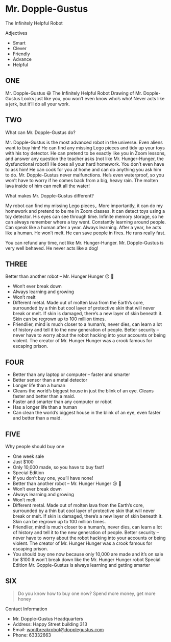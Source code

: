 # Mr. Dopple-Gustus

The Infinitely Helpful Robot 

Adjectives
* Smart
* Clever
* Friendly
* Advance
* Helpful



## ONE
Mr. Dopple-Gustus 😃 
The Infinitely Helpful Robot
Drawing of Mr. Dopple-Gustus
Looks just like you, you won’t even know who’s who!
Never acts like a jerk, but it’ll do all your work.

## TWO
What can Mr. Dopple-Gustus do?

Mr. Dopple-Gustus is the most advanced robot in the universe. Even aliens want to buy him! He can find any missing Lego pieces and tidy up your toys with his toy detector. He can pretend to be exactly like you in Zoom lessons, and answer any question the teacher asks (not like Mr. Hunger-Hunger, the dysfunctional robot!) He does all your hard homework. You don’t even have to ask him! He can cook for you at home and can do anything you ask him to do. Mr. Dopple-Gustus never malfunctions. He’s even waterproof, so you won’t have to worry if he comes back from a big, heavy rain. The molten lava inside of him can melt all the water!



What makes Mr. Dopple-Gustus different?



My robot can find my missing Lego pieces,. More importantly, it can do my homework and pretend to be me in Zoom classes. It can detect toys using a toy detector. His eyes can see through time. Infinite memory storage, so he can always remember where a toy went. Constantly learning around people. Can speak like a human after a year. Always learning. After a year, he acts like a human. He won’t melt. He can save people in fires. He runs really fast. 

You can refund any time, not like Mr. Hunger-Hunger. Mr. Dopple-Gustus is very well behaved. He never acts like a dog!


## THREE
Better than another robot – Mr. Hunger Hunger 😢 😤 
* Won’t ever break down
* Always learning and growing
* Won’t melt
* Different metal. Made out of molten lava from the Earth’s core, surrounded by a thin but cool layer of protective skin that will never break or melt. If skin is damaged, there’s a new layer of skin beneath it. Skin can be regrown up to 100 million times. 
* Friendlier, mind is much closer to a human’s, never dies, can learn a lot of history and tell it to the new generation of people. 
Better security – never have to worry about the robot hacking into your accounts or being violent. The creator of Mr. Hunger Hunger was a crook famous for escaping prison. 

## FOUR
* Better than any laptop or computer – faster and smarter
* Better sensor than a metal detector
* Longer life than a human
* Cleans the world’s biggest house in just the blink of an eye. Cleans faster and better than a maid. 
* Faster and smarter than any computer or robot
* Has a longer life than a human
* Can clean the world’s biggest house in the blink of an eye, even faster and better than a maid.

## FIVE
Why people should buy one
* One week sale
* Just $100
* Only 10,000 made, so you have to buy fast!
* Special Edition
* If you don’t buy one, you’ll have none!
* Better than another robot – Mr. Hunger Hunger 😢 😤 
* Won’t ever break down
* Always learning and growing
* Won’t melt
* Different metal. Made out of molten lava from the Earth’s core, surrounded by a thin but cool layer of protective skin that will never break or melt. If skin is damaged, there’s a new layer of skin beneath it. Skin can be regrown up to 100 million times. 
* Friendlier, mind is much closer to a human’s, never dies, can learn a lot of history and tell it to the new generation of people. 
Better security – never have to worry about the robot hacking into your accounts or being violent. The creator of Mr. Hunger Hunger was a crook famous for escaping prison. 
* You should buy one now because only 10,000 are made and it’s on sale for $100
It won’t break down like the Mr. Hunger Hunger robot 
Special Edition Mr. Gopple-Gustus is always learning and getting smarter

## SIX
> Do you know how to buy one now? 
> Spend more money, get more honey

Contact Information

* Mr. Dopple-Gustus Headquarters
* Address: Happy Street building 313
* Email: wontbreakrobot@dopplegustus.com
* Phone: 63332663



